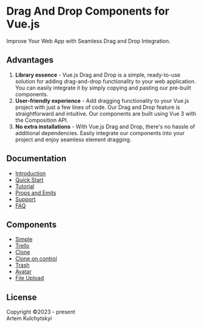 # Drag And Drop Components for Vue.js
Improve Your Web App with Seamless Drag and Drop Integration.

## Advantages

1. **Library essence** - Vue.js Drag and Drop is a simple, ready-to-use solution for adding drag-and-drop functionality to your web application. You can easily integrate it by simply copying and pasting our pre-built components.
2. **User-friendly experience** - Add dragging functionality to your Vue.js project with just a few lines of code. Our Drag and Drop feature is straightforward and intuitive. Our components are built using Vue 3 with the Composition API.
3. **No extra installations** - With Vue.js Drag and Drop, there's no hassle of additional dependencies. Easily integrate our components into your project and enjoy seamless element dragging.

## Documentation
- [Introduction](https://skiff26.github.io/dragdrop/#/docs/introduction)
- [Quick Start](https://skiff26.github.io/dragdrop/#/docs/start)
- [Tutorial](https://skiff26.github.io/dragdrop/#/docs/tutorial)
- [Props and Emits](https://skiff26.github.io/dragdrop/#/docs/props-and-emits)
- [Support](https://skiff26.github.io/dragdrop/#/docs/support)
- [FAQ](https://skiff26.github.io/dragdrop/#/docs/faq)

## Components
- [Simple](https://skiff26.github.io/dragdrop/#/examples/simple)
- [Trello](https://skiff26.github.io/dragdrop/#/examples/trello)
- [Clone](https://skiff26.github.io/dragdrop/#/examples/clone)
- [Clone on control](https://skiff26.github.io/dragdrop/#/examples/controlclone)
- [Trash](https://skiff26.github.io/dragdrop/#/examples/trash)
- [Avatar](https://skiff26.github.io/dragdrop/#/examples/avatar)
- [File Upload](https://skiff26.github.io/dragdrop/#/examples/upload)

## License
Copyright ©2023 - present  
Artem Kulchytskyi